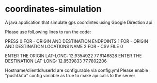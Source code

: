 # coordinates-simulation
A java application that simulate gps coordintes using Google Direction api

Please use folLowing lines to run the code:

PRESS 0 FOR - ORIGIN AND DESTINATION ENDPOINTS
1 FOR - ORIGIN AND DESTINATION LOCATIONS NAME
2 FOR - CSV FILE
0

ENTER THE ORIGIN LAT-LONG:
12.9354922 77.6146828
ENTER THE DESTINATION LAT-LONG:
12.8539833 77.7802206


Hostname/clientId/userId are configurable via config.yml
Please enable "pushData" config variable as true to make api calls to the server

